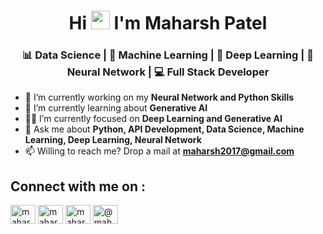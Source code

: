 <h1 align="center">Hi <img src="https://raw.githubusercontent.com/MartinHeinz/MartinHeinz/master/wave.gif" width="30px"> I'm Maharsh Patel</h1>
<h3 align="center">📊 Data Science | 🤖 Machine Learning | 🌌 Deep Learning | 🧠 Neural Network | 💻 Full Stack Developer</h3>

<!-- - 🌟 I’m currently Working as a Machine Learning Engineer at Alpha-E-Barcode, Gujarat -->
- 🔭 I’m currently working on my **Neural Network and Python Skills**
- 🌱 I’m currently learning about **Generative AI**
- 👨‍💻 I’m currently focused on **Deep Learning and Generative AI**
- 💬 Ask me about **Python, API Development, Data Science, Machine Learning, Deep Learning, Neural Network**
- 📫 Willing to reach me? Drop a mail at **maharsh2017@gmail.com**

<h2 align="left">Connect with me on :</h2>
<p align="left">
<a href="https://www.linkedin.com/in/maharshpatelx" target="_blank"><img align="center" src="https://raw.githubusercontent.com/rahuldkjain/github-profile-readme-generator/master/src/images/icons/Social/linked-in-alt.svg" alt="maharshpatelx" height="30" width="40" /></a>
<a href="https://twitter.com/maharshpatelx" target="_blank"><img align="center" src="https://raw.githubusercontent.com/rahuldkjain/github-profile-readme-generator/master/src/images/icons/Social/twitter.svg" alt="maharshpatelx" height="30" width="40" /></a>
<a href="https://huggingface.co/maharshpatelx" target="_blank"><img align="center" src="https://huggingface.co/datasets/huggingface/brand-assets/resolve/main/hf-logo.svg" alt="maharshpatelx" height="30" width="40" /></a>
<a href="https://medium.com/@maharshpatelx" target="_blank"><img align="center" src="https://www.svgrepo.com/download/354057/medium-icon.svg" alt="@maharshpatelx" height="30" width="40" /></a>
</p>

